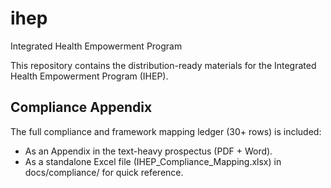 # ihep
Integrated Health Empowerment Program

This repository contains the distribution-ready materials for the Integrated Health Empowerment Program (IHEP).

## Compliance Appendix
The full compliance and framework mapping ledger (30+ rows) is included:
- As an Appendix in the text-heavy prospectus (PDF + Word).
- As a standalone Excel file (IHEP_Compliance_Mapping.xlsx) in docs/compliance/ for quick reference.
